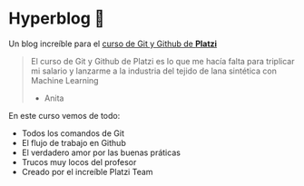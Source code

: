 # Hyperblog 💚
Un blog increíble para el [curso de Git y Github de **Platzi**](https://platzi.com/cursos/git-github/ "curso de Git y Github") 
>El curso de Git y Github de Platzi es lo que me hacía falta para triplicar mi salario y lanzarme a la industria del tejido de lana sintética con Machine Learning
> - Anita

En este curso vemos de todo:
* Todos los comandos de Git
* El flujo de trabajo en Github
* El verdadero amor por las buenas práticas
* Trucos muy locos del profesor
* Creado por el increíble Platzi Team